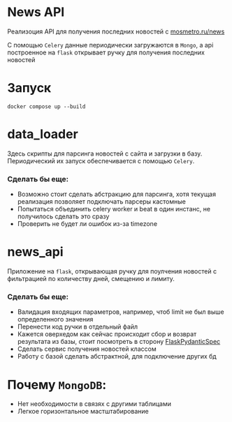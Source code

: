 # News API

Реализоция API для получения последних новостей с [mosmetro.ru/news ]()

С помощью `Celery` данные периодически загружаются в `Mongo`, а api
построенное на `flask` открывает ручку для получения последних новостей

# Запуск
`docker compose up --build`

# data_loader

Здесь скрипты для парсинга новостей с сайта и загрузки в базу.
Периодический их запуск обеспечивается с помощью `Celery`.

### Сделать бы еще:
- Возможно стоит сделать абстракцию для парсинга, хотя текущая
реализация позволяет подключать парсеры кастомные
- Попытаться объединить celery worker и beat в один инстанс,
не получилось сделать это сразу
- Проверить не будет ли ошибок из-за timezone

# news_api

Приложение на `flask`, открывающая ручку для поулчения новостей
с фильтрацией по количеству дней, смещению и лимиту.

### Сделать бы еще:
- Валидация входящих параметров, например, чтоб limit не
был выше определенного значения
- Перенести код ручки в отдельный файл
- Кажется оверхедом как сейчас происходит сбор и возврат результата из базы,
стоит посмотреть в сторону [FlaskPydanticSpec](https://github.com/turner-townsend/flask-pydantic-spec)
- Сделать сервис получения новостей классом
- Работу с базой сделать абстрактной, для подключение других бд

# Почему `MongoDB`:
- Нет необходимости в связях с другими таблицами
- Легкое горизонтальное мастштабирование